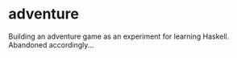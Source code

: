 # adventure

Building an adventure game as an experiment for learning Haskell.  Abandoned accordingly...
